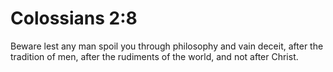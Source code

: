 # Colossians 2:8

Beware lest any man spoil you through philosophy and vain deceit, after the tradition of men, after the rudiments of the world, and not after Christ.
